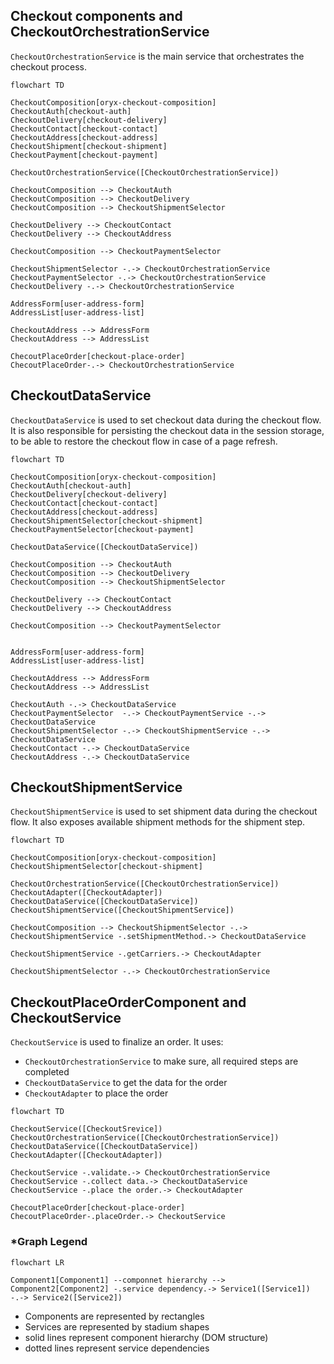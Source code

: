 ## Checkout components and CheckoutOrchestrationService

`CheckoutOrchestrationService` is the main service that orchestrates the checkout process.

```mermaid
flowchart TD

CheckoutComposition[oryx-checkout-composition]
CheckoutAuth[checkout-auth]
CheckoutDelivery[checkout-delivery]
CheckoutContact[checkout-contact]
CheckoutAddress[checkout-address]
CheckoutShipment[checkout-shipment]
CheckoutPayment[checkout-payment]

CheckoutOrchestrationService([CheckoutOrchestrationService])

CheckoutComposition --> CheckoutAuth
CheckoutComposition --> CheckoutDelivery
CheckoutComposition --> CheckoutShipmentSelector

CheckoutDelivery --> CheckoutContact
CheckoutDelivery --> CheckoutAddress

CheckoutComposition --> CheckoutPaymentSelector

CheckoutShipmentSelector -.-> CheckoutOrchestrationService
CheckoutPaymentSelector -.-> CheckoutOrchestrationService
CheckoutDelivery -.-> CheckoutOrchestrationService

AddressForm[user-address-form]
AddressList[user-address-list]

CheckoutAddress --> AddressForm
CheckoutAddress --> AddressList

ChecoutPlaceOrder[checkout-place-order]
ChecoutPlaceOrder-.-> CheckoutOrchestrationService

```

## CheckoutDataService

`CheckoutDataService` is used to set checkout data during the checkout flow.
It is also responsible for persisting the checkout data in the session storage, to be able to restore the checkout flow in case of a page refresh.

```mermaid
flowchart TD

CheckoutComposition[oryx-checkout-composition]
CheckoutAuth[checkout-auth]
CheckoutDelivery[checkout-delivery]
CheckoutContact[checkout-contact]
CheckoutAddress[checkout-address]
CheckoutShipmentSelector[checkout-shipment]
CheckoutPaymentSelector[checkout-payment]

CheckoutDataService([CheckoutDataService])

CheckoutComposition --> CheckoutAuth
CheckoutComposition --> CheckoutDelivery
CheckoutComposition --> CheckoutShipmentSelector

CheckoutDelivery --> CheckoutContact
CheckoutDelivery --> CheckoutAddress

CheckoutComposition --> CheckoutPaymentSelector


AddressForm[user-address-form]
AddressList[user-address-list]

CheckoutAddress --> AddressForm
CheckoutAddress --> AddressList

CheckoutAuth -.-> CheckoutDataService
CheckoutPaymentSelector  -.-> CheckoutPaymentService -.-> CheckoutDataService
CheckoutShipmentSelector -.-> CheckoutShipmentService -.-> CheckoutDataService
CheckoutContact -.-> CheckoutDataService
CheckoutAddress -.-> CheckoutDataService

```

## CheckoutShipmentService

`CheckoutShipmentService` is used to set shipment data during the checkout flow. It also exposes available shipment methods for the shipment step.

```mermaid
flowchart TD

CheckoutComposition[oryx-checkout-composition]
CheckoutShipmentSelector[checkout-shipment]

CheckoutOrchestrationService([CheckoutOrchestrationService])
CheckoutAdapter([CheckoutAdapter])
CheckoutDataService([CheckoutDataService])
CheckoutShipmentService([CheckoutShipmentService])

CheckoutComposition --> CheckoutShipmentSelector -.-> CheckoutShipmentService -.setShipmentMethod.-> CheckoutDataService

CheckoutShipmentService -.getCarriers.-> CheckoutAdapter

CheckoutShipmentSelector -.-> CheckoutOrchestrationService

```

## CheckoutPlaceOrderComponent and CheckoutService

`CheckoutService` is used to finalize an order. It uses:

- `CheckoutOrchestrationService` to make sure, all required steps are completed
- `CheckoutDataService` to get the data for the order
- `CheckoutAdapter` to place the order

```mermaid
flowchart TD

CheckoutService([CheckoutSrevice])
CheckoutOrchestrationService([CheckoutOrchestrationService])
CheckoutDataService([CheckoutDataService])
CheckoutAdapter([CheckoutAdapter])

CheckoutService -.validate.-> CheckoutOrchestrationService
CheckoutService -.collect data.-> CheckoutDataService
CheckoutService -.place the order.-> CheckoutAdapter

ChecoutPlaceOrder[checkout-place-order]
ChecoutPlaceOrder-.placeOrder.-> CheckoutService

```

### \*Graph Legend

```mermaid
flowchart LR

Component1[Component1] --componnet hierarchy --> Component2[Component2] -.service dependency.-> Service1([Service1]) -.-> Service2([Service2])
```

- Components are represented by rectangles
- Services are represented by stadium shapes
- solid lines represent component hierarchy (DOM structure)
- dotted lines represent service dependencies
